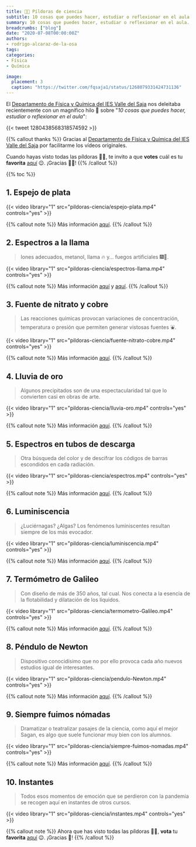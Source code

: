 ```yaml
---
title: 💊💊 Píldoras de ciencia
subtitle: 10 cosas que puedes hacer, estudiar o reflexionar en el aula
summary: 10 cosas que puedes hacer, estudiar o reflexionar en el aula.
breadcrumbs: ["blog"]
date: "2020-07-08T00:00:00Z"
authors:
- rodrigo-alcaraz-de-la-osa
tags:
categories:
- Física
- Química

image:
  placement: 3
  caption: "https://twitter.com/fqsaja1/status/1268079331424731136"
---
```


El [Departamento de Física y Química del IES Valle del Saja](http://www.fqsaja.com) nos deleitaba recientemente con un magnífico hilo 🧵 sobre "*10 cosas que puedes hacer, estudiar o reflexionar en el aula*":

{{< tweet 1280438568318574592 >}}

{{% callout thanks %}}
Gracias al [Departamento de Física y Química del IES Valle del Saja](http://www.fqsaja.com) por facilitarme los vídeos originales.

Cuando hayas visto todas las píldoras 💊💊, te invito a que **votes** cuál es tu **favorita** [aquí](https://t.co/fccA9uLua2?amp=1) 😉. ¡Gracias 🙏🏼!
{{% /callout %}}

{{% toc %}}

## 1. Espejo de plata
{{< video library="1" src="pildoras-ciencia/espejo-plata.mp4" controls="yes" >}}

{{% callout note %}}
Más información [aquí](http://www.fqsaja.com/?portfolio_page=espejo-de-plata).
{{% /callout %}}

## 2. Espectros a la llama
> Iones adecuados, metanol, llama 🔥 y... fuegos artificiales 🎆🎇.

{{< video library="1" src="pildoras-ciencia/espectros-llama.mp4" controls="yes" >}}

{{% callout note %}}
Más información [aquí](http://www.fqsaja.com/?portfolio_page=espectros-atomicos-ii) y [aquí](https://www.usgs.gov/media/images/what-minerals-produce-colors-fireworks).
{{% /callout %}}

## 3. Fuente de nitrato y cobre
> Las reacciones químicas provocan variaciones de concentración, temperatura o presión que permiten generar vistosas fuentes ⛲.

{{< video library="1" src="pildoras-ciencia/fuente-nitrato-cobre.mp4" controls="yes" >}}

{{% callout note %}}
Más información [aquí](http://www.fqsaja.com/?portfolio_page=nitrato-vs-cobre).
{{% /callout %}}

## 4. Lluvia de oro
> Algunos precipitados son de una espectacularidad tal que lo convierten casi en obras de arte.

{{< video library="1" src="pildoras-ciencia/lluvia-oro.mp4" controls="yes" >}}

{{% callout note %}}
Más información [aquí](http://www.fqsaja.com/?portfolio_page=lluvia-de-oro).
{{% /callout %}}

## 5. Espectros en tubos de descarga
> Otra búsqueda del color y de descifrar los códigos de barras escondidos en cada radiación.

{{< video library="1" src="pildoras-ciencia/espectros.mp4" controls="yes" >}}

{{% callout note %}}
Más información [aquí](http://www.fqsaja.com/?portfolio_page=espectros-atomicos-i).
{{% /callout %}}

## 6. Luminiscencia
> ¿Luciérnagas? ¿Algas? Los fenómenos luminiscentes resultan siempre de los más evocador.

{{< video library="1" src="pildoras-ciencia/luminiscencia.mp4" controls="yes" >}}

{{% callout note %}}
Más información [aquí](http://www.fqsaja.com/?portfolio_page=quimioluminiscencia).
{{% /callout %}}

## 7. Termómetro de Galileo
> Con diseño de más de 350 años, tal cual. Nos conecta a la esencia de la flotabilidad y dilatación de los líquidos.

{{< video library="1" src="pildoras-ciencia/termometro-Galileo.mp4" controls="yes" >}}

{{% callout note %}}
Más información [aquí](http://www.fqsaja.com/?portfolio_page=termometro-de-galileo).
{{% /callout %}}

## 8. Péndulo de Newton
> Dispositivo conocidísimo que no por ello provoca cada año nuevos estudios igual de interesantes.

{{< video library="1" src="pildoras-ciencia/pendulo-Newton.mp4" controls="yes" >}}

{{% callout note %}}
Más información [aquí](http://www.fqsaja.com/?portfolio_page=pendulo-de-newton).
{{% /callout %}}

## 9. Siempre fuimos nómadas
> Dramatizar o teatralizar pasajes de la ciencia, como aquí el mejor Sagan, es algo que suele funcionar muy bien con los alumnos.

{{< video library="1" src="pildoras-ciencia/siempre-fuimos-nomadas.mp4" controls="yes" >}}

{{% callout note %}}
Más información [aquí](http://www.fqsaja.com/?portfolio_page=reflexiones-desde-el-confinamiento).
{{% /callout %}}

## 10. Instantes
> Todos esos momentos de emoción que se perdieron con la pandemia se recogen aquí en instantes de otros cursos.

{{< video library="1" src="pildoras-ciencia/instantes.mp4" controls="yes" >}}

{{% callout note %}}
Ahora que has visto todas las píldoras 💊💊, **vota** tu **favorita** [aquí](https://t.co/fccA9uLua2?amp=1) 😉. ¡Gracias 🙏!
{{% /callout %}}